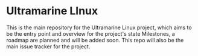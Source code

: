 # Ultramarine LInux
This is the main repository for the Ultramarine Linux project, which aims to be the entry point and overview for the project's state
Milestones, a roadmap are planned and will be added soon. This repo will also be the main issue tracker for the project.
